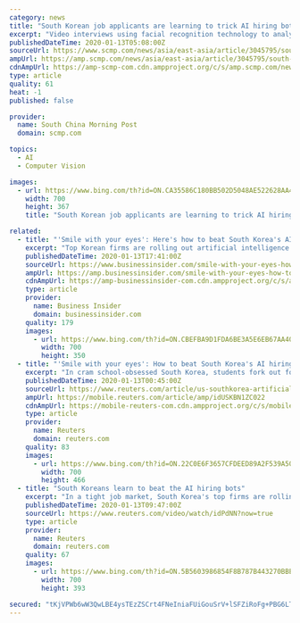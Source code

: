 ```yaml
---
category: news
title: "South Korean job applicants are learning to trick AI hiring bots that use facial recognition tech"
excerpt: "Video interviews using facial recognition technology to analyse character are key, according to Park. “Don’t force a smile with your lips,” he told students looking for work in a recent session, one of many he said he has conducted for hundreds of people. “Smile with your eyes.” Classes in dealing with AI in hiring, now being used by ..."
publishedDateTime: 2020-01-13T05:08:00Z
sourceUrl: https://www.scmp.com/news/asia/east-asia/article/3045795/south-korean-job-applicants-are-learning-trick-ai-hiring-bots
ampUrl: https://amp.scmp.com/news/asia/east-asia/article/3045795/south-korean-job-applicants-are-learning-trick-ai-hiring-bots
cdnAmpUrl: https://amp-scmp-com.cdn.ampproject.org/c/s/amp.scmp.com/news/asia/east-asia/article/3045795/south-korean-job-applicants-are-learning-trick-ai-hiring-bots
type: article
quality: 61
heat: -1
published: false

provider:
  name: South China Morning Post
  domain: scmp.com

topics:
  - AI
  - Computer Vision

images:
  - url: https://www.bing.com/th?id=ON.CA35586C180BB502D5048AE522628AA4
    width: 700
    height: 367
    title: "South Korean job applicants are learning to trick AI hiring bots that use facial recognition tech"

related:
  - title: "'Smile with your eyes': Here's how to beat South Korea's AI hiring bots and land a job"
    excerpt: "Top Korean firms are rolling out artificial intelligence in hiring — and jobseekers want to learn how to beat the bots."
    publishedDateTime: 2020-01-13T17:41:00Z
    sourceUrl: https://www.businessinsider.com/smile-with-your-eyes-how-to-beat-south-koreas-ai-hiring-bots-and-land-a-job-2020-1
    ampUrl: https://amp.businessinsider.com/smile-with-your-eyes-how-to-beat-south-koreas-ai-hiring-bots-and-land-a-job-2020-1
    cdnAmpUrl: https://amp-businessinsider-com.cdn.ampproject.org/c/s/amp.businessinsider.com/smile-with-your-eyes-how-to-beat-south-koreas-ai-hiring-bots-and-land-a-job-2020-1
    type: article
    provider:
      name: Business Insider
      domain: businessinsider.com
    quality: 179
    images:
      - url: https://www.bing.com/th?id=ON.CBEFBA9D1FDA6BE3A5E6EB67AA401541
        width: 700
        height: 350
  - title: "'Smile with your eyes': How to beat South Korea's AI hiring bots and land a job"
    excerpt: "In cram school-obsessed South Korea, students fork out for classes in everything from K-pop auditions to real estate deals. Now, top Korean firms are rolling out artificial intelligence in hiring - and jobseekers want to learn how to beat the bots."
    publishedDateTime: 2020-01-13T00:45:00Z
    sourceUrl: https://www.reuters.com/article/us-southkorea-artificial-intelligence-jo-idUSKBN1ZC022
    ampUrl: https://mobile.reuters.com/article/amp/idUSKBN1ZC022
    cdnAmpUrl: https://mobile-reuters-com.cdn.ampproject.org/c/s/mobile.reuters.com/article/amp/idUSKBN1ZC022
    type: article
    provider:
      name: Reuters
      domain: reuters.com
    quality: 83
    images:
      - url: https://www.bing.com/th?id=ON.22C0E6F3657CFDEED89A2F539A5022BD
        width: 700
        height: 466
  - title: "South Koreans learn to beat the AI hiring bots"
    excerpt: "In a tight job market, South Korea's top firms are rolling out artificial intelligence in hiring. That's got jobseekers turning to cram schools to learn how to beat the bots."
    publishedDateTime: 2020-01-13T09:47:00Z
    sourceUrl: https://www.reuters.com/video/watch/idPdNN?now=true
    type: article
    provider:
      name: Reuters
      domain: reuters.com
    quality: 67
    images:
      - url: https://www.bing.com/th?id=ON.5B5603986854F8B787B443270BBEC2A0
        width: 700
        height: 393

secured: "tKjVPWb6wW3QwLBE4ysTEzZSCrt4FNeIniaFUiGouSrV+lSFZiRoFg+PBG6LTqUrnNok6tuLN3DhhXg9aLsLCslc0W8m/zyJto+AHMUmcOo8eKO8dmL9pAQ9aj8MH5SWWDSvxjixwKeNfV6qEGiCniEtgaunB7qWGCSRh38Xq2CAtPaofEmMzVE8wfF5Bkq6vBItSUAYbP0NgPq47PBdUKwU2zzT0Erzx0qsDVU5K1z8GzPTvo6pXcXEdA2nFJMl1+5p+Ql8Cta56LfPTuru+Q==;L4deJCGQE1GbJ94dHIpWKQ=="
---
```


